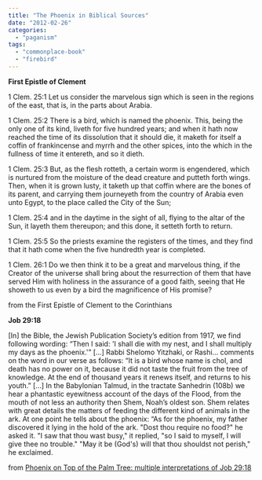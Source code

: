 ```yaml
---
title: "The Phoenix in Biblical Sources"
date: "2012-02-26"
categories: 
  - "paganism"
tags: 
  - "commonplace-book"
  - "firebird"
---
```


**First Epistle of Clement**

1 Clem. 25:1 Let us consider the marvelous sign which is seen in the regions of the east, that is, in the parts about Arabia.

1 Clem. 25:2 There is a bird, which is named the phoenix. This, being the only one of its kind, liveth for five hundred years; and when it hath now reached the time of its dissolution that it should die, it maketh for itself a coffin of frankincense and myrrh and the other spices, into the which in the fullness of time it entereth, and so it dieth.

1 Clem. 25:3 But, as the flesh rotteth, a certain worm is engendered, which is nurtured from the moisture of the dead creature and putteth forth wings. Then, when it is grown lusty, it taketh up that coffin where are the bones of its parent, and carrying them journeyeth from the country of Arabia even unto Egypt, to the place called the City of the Sun;

1 Clem. 25:4 and in the daytime in the sight of all, flying to the altar of the Sun, it layeth them thereupon; and this done, it setteth forth to return.

1 Clem. 25:5 So the priests examine the registers of the times, and they find that it hath come when the five hundredth year is completed.

1 Clem. 26:1 Do we then think it to be a great and marvelous thing, if the Creator of the universe shall bring about the resurrection of them that have served Him with holiness in the assurance of a good faith, seeing that He showeth to us even by a bird the magnificence of His promise?

from the First Epistle of Clement to the Corinthians

**Job 29:18**

\[In\] the Bible, the Jewish Publication Society’s edition from 1917, we find following wording: “Then I said: 'I shall die with my nest, and I shall multiply my days as the phoenix.'” \[...\] Rabbi Shelomo Yitzhaki, or Rashi... comments on the word in our verse as follows: “It is a bird whose name is chol, and death has no power on it, because it did not taste the fruit from the tree of knowledge. At the end of thousand years it renews itself, and returns to his youth.” \[...\] In the Babylonian Talmud, in the tractate Sanhedrin (108b) we hear a phantastic eyewitness account of the days of the Flood, from the mouth of not less an authority then Shem, Noah’s oldest son. Shem relates with great details the matters of feeding the different kind of animals in the ark. At one point he tells about the phoenix: “As for the phoenix, my father discovered it lying in the hold of the ark. "Dost thou require no food?" he asked it. "I saw that thou wast busy," it replied, "so I said to myself, I will give thee no trouble." "May it be (God's) will that thou shouldst not perish," he exclaimed.

from [Phoenix on Top of the Palm Tree: multiple interpretations of Job 29:18](http://www.studiolum.com/en/silva5.htm)
